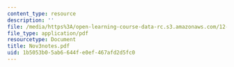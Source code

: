 ```yaml
---
content_type: resource
description: ''
file: /media/https%3A/open-learning-course-data-rc.s3.amazonaws.com/12-109-petrology-fall-2005/1b5053b05ab6644fe0ef467afd2d5fc0_Nov3notes.pdf
file_type: application/pdf
resourcetype: Document
title: Nov3notes.pdf
uid: 1b5053b0-5ab6-644f-e0ef-467afd2d5fc0
---
```

